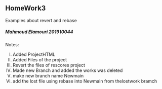 ## HomeWork3
Examples about revert and rebase  
##### Mahmoud Elamouri 201910044
Notes:
<ol type="I">
    <li>Added ProjectHTML</li>
    <li>Added Files of the project</li>
    <li>Revert the files of rescores project</li>
    <li>Made new Branch and added the works was deleted</li>
<li>
make new branch name Newmain
</li>
<li>
add the lost file using rebase into Newmain from thelostwork bramch</li>
</ol>
